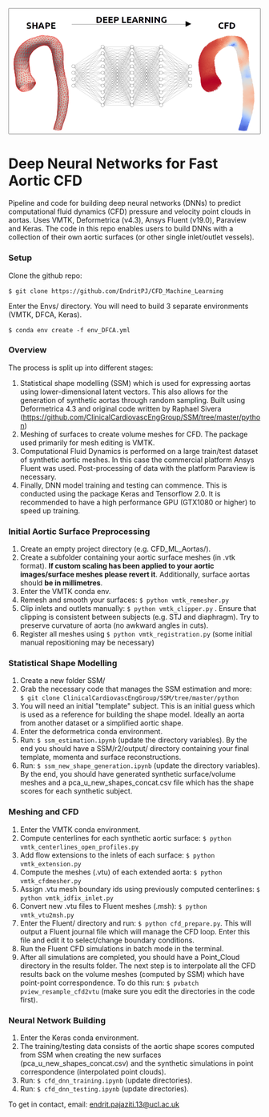 ![alt text](https://github.com/EndritPJ/CFD_Machine_Learning/blob/main/coverpic.png?raw=true)

# Deep Neural Networks for Fast Aortic CFD
Pipeline and code for building deep neural networks (DNNs) to predict computational fluid dynamics (CFD) pressure and velocity point clouds in aortas. Uses VMTK, Deformetrica (v4.3), Ansys Fluent (v19.0), Paraview and Keras. The code in this repo enables users to build DNNs with a collection of their own aortic surfaces (or other single inlet/outlet vessels).  

### Setup

Clone the github repo:

    $ git clone https://github.com/EndritPJ/CFD_Machine_Learning

Enter the Envs/ directory. You will need to build 3 separate environments (VMTK, DFCA, Keras). 

    $ conda env create -f env_DFCA.yml

### Overview
The process is split up into different stages:
1) Statistical shape modelling (SSM) which is used for expressing aortas using lower-dimensional latent vectors. This also allows for the generation of synthetic aortas through random sampling. Built using Deformetrica 4.3 and original code written by Raphael Sivera (https://github.com/ClinicalCardiovascEngGroup/SSM/tree/master/python)
2) Meshing of surfaces to create volume meshes for CFD. The package used primarily for mesh editing is VMTK.
3) Computational Fluid Dynamics is performed on a large train/test dataset of synthetic aortic meshes. In this case the commercial platform Ansys Fluent was used. Post-processing of data with the platform Paraview is necessary.
4) Finally, DNN model training and testing can commence. This is conducted using the package Keras and Tensorflow 2.0. It is recommended to have a high performance GPU (GTX1080 or higher) to speed up training.

### Initial Aortic Surface Preprocessing
1) Create an empty project directory (e.g. CFD_ML_Aortas/).
2) Create a subfolder containing your aortic surface meshes (in .vtk format). **If custom scaling has been applied to your aortic images/surface meshes please revert it**. Additionally, surface aortas should **be in millimetres**.
3) Enter the VMTK conda env.
4) Remesh and smooth your surfaces: `$ python vmtk_remesher.py`
5) Clip inlets and outlets manually: `$ python vmtk_clipper.py` . Ensure that clipping is consistent between subjects (e.g. STJ and diaphragm). Try to preserve curvature of aorta (no awkward angles in cuts).
6) Register all meshes using `$ python vmtk_registration.py` (some initial manual repositioning may be necessary)

### Statistical Shape Modelling
1. Create a new folder SSM/
2. Grab the necessary code that manages the SSM estimation and more:  
`$ git clone ClinicalCardiovascEngGroup/SSM/tree/master/python`
3. You will need an initial "template" subject. This is an initial guess which is used as a reference for building the shape model. Ideally an aorta from another dataset or a simplified aortic shape.
4. Enter the deformetrica conda environment.
5. Run: `$ ssm_estimation.ipynb` (update the directory variables). By the end you should have a SSM/r2/output/ directory containing your final template, momenta and surface reconstructions.
6. Run: `$ ssm_new_shape_generation.ipynb` (update the directory variables). By the end, you should have generated synthetic surface/volume meshes and a pca_u_new_shapes_concat.csv file which has the shape scores for each synthetic subject.

### Meshing and CFD
1. Enter the VMTK conda environment.
2. Compute centerlines for each synthetic aortic surface: `$ python vmtk_centerlines_open_profiles.py`
3. Add flow extensions to the inlets of each surface: `$ python vmtk_extension.py`
4. Compute the meshes (.vtu) of each extended aorta: `$ python vmtk_cfdmesher.py`
5. Assign .vtu mesh boundary ids using previously computed centerlines: `$ python vmtk_idfix_inlet.py`
6. Convert new .vtu files to Fluent meshes (.msh): `$ python vmtk_vtu2msh.py`
7. Enter the Fluent/ directory and run: `$ python cfd_prepare.py`. This will output a Fluent journal file which will manage the CFD loop. Enter this file and edit it to select/change boundary conditions.
8. Run the Fluent CFD simulations in batch mode in the terminal.
9. After all simulations are completed, you should have a Point_Cloud directory in the results folder. The next step is to interpolate all the CFD results back on the volume meshes (computed by SSM) which have point-point correspondence. To do this run: `$ pvbatch pview_resample_cfd2vtu` (make sure you edit the directories in the code first).

### Neural Network Building
1. Enter the Keras conda environment.
2. The training/testing data consists of the aortic shape scores computed from SSM when creating the new surfaces (pca_u_new_shapes_concat.csv) and the synthetic simulations in point correspondence (interpolated point clouds).
3. Run: `$ cfd_dnn_training.ipynb` (update directories).
4. Run: `$ cfd_dnn_testing.ipynb` (update directories).  

To get in contact, email: endrit.pajaziti.13@ucl.ac.uk
